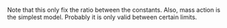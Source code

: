 Note that this only fix the ratio between the constants. Also, mass action is the simplest model. Probably it is only valid between certain limits. 
